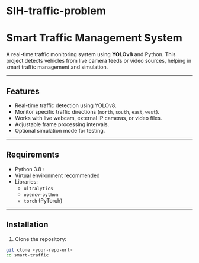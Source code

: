# SIH-traffic-problem
# Smart Traffic Management System

A real-time traffic monitoring system using **YOLOv8** and Python. This project detects vehicles from live camera feeds or video sources, helping in smart traffic management and simulation.

---

## Features

- Real-time traffic detection using YOLOv8.
- Monitor specific traffic directions (`north`, `south`, `east`, `west`).
- Works with live webcam, external IP cameras, or video files.
- Adjustable frame processing intervals.
- Optional simulation mode for testing.

---

## Requirements

- Python 3.8+
- Virtual environment recommended
- Libraries:
  - `ultralytics`
  - `opencv-python`
  - `torch` (PyTorch)

---

## Installation

1. Clone the repository:
```bash
git clone <your-repo-url>
cd smart-traffic
